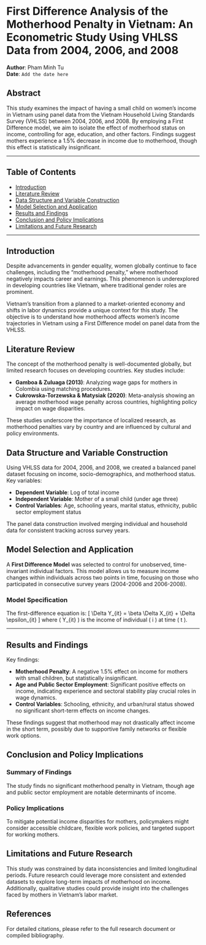 # First Difference Analysis of the Motherhood Penalty in Vietnam: An Econometric Study Using VHLSS Data from 2004, 2006, and 2008
**Author**: Pham Minh Tu  
**Date**: `Add the date here`

## Abstract
This study examines the impact of having a small child on women’s income in Vietnam using panel data from the Vietnam Household Living Standards Survey (VHLSS) between 2004, 2006, and 2008. By employing a First Difference model, we aim to isolate the effect of motherhood status on income, controlling for age, education, and other factors. Findings suggest mothers experience a 1.5% decrease in income due to motherhood, though this effect is statistically insignificant.

---

## Table of Contents
- [Introduction](#introduction)
- [Literature Review](#literature-review)
- [Data Structure and Variable Construction](#data-structure-and-variable-construction)
- [Model Selection and Application](#model-selection-and-application)
- [Results and Findings](#results-and-findings)
- [Conclusion and Policy Implications](#conclusion-and-policy-implications)
- [Limitations and Future Research](#limitations-and-future-research)

---

## Introduction
Despite advancements in gender equality, women globally continue to face challenges, including the “motherhood penalty,” where motherhood negatively impacts career and earnings. This phenomenon is underexplored in developing countries like Vietnam, where traditional gender roles are prominent. 

Vietnam’s transition from a planned to a market-oriented economy and shifts in labor dynamics provide a unique context for this study. The objective is to understand how motherhood affects women’s income trajectories in Vietnam using a First Difference model on panel data from the VHLSS.

## Literature Review
The concept of the motherhood penalty is well-documented globally, but limited research focuses on developing countries. Key studies include:
- **Gamboa & Zuluaga (2013)**: Analyzing wage gaps for mothers in Colombia using matching procedures.
- **Cukrowska-Torzewska & Matysiak (2020)**: Meta-analysis showing an average motherhood wage penalty across countries, highlighting policy impact on wage disparities.
  
These studies underscore the importance of localized research, as motherhood penalties vary by country and are influenced by cultural and policy environments.

## Data Structure and Variable Construction
Using VHLSS data for 2004, 2006, and 2008, we created a balanced panel dataset focusing on income, socio-demographics, and motherhood status. Key variables:
- **Dependent Variable**: Log of total income
- **Independent Variable**: Mother of a small child (under age three)
- **Control Variables**: Age, schooling years, marital status, ethnicity, public sector employment status

The panel data construction involved merging individual and household data for consistent tracking across survey years.

## Model Selection and Application
A **First Difference Model** was selected to control for unobserved, time-invariant individual factors. This model allows us to measure income changes within individuals across two points in time, focusing on those who participated in consecutive survey years (2004-2006 and 2006-2008).

### Model Specification
The first-difference equation is:
\[
\Delta Y_{it} = \beta \Delta X_{it} + \Delta \epsilon_{it}
\]
where \( Y_{it} \) is the income of individual \( i \) at time \( t \).

---

## Results and Findings
Key findings:
- **Motherhood Penalty**: A negative 1.5% effect on income for mothers with small children, but statistically insignificant.
- **Age and Public Sector Employment**: Significant positive effects on income, indicating experience and sectoral stability play crucial roles in wage dynamics.
- **Control Variables**: Schooling, ethnicity, and urban/rural status showed no significant short-term effects on income changes.

These findings suggest that motherhood may not drastically affect income in the short term, possibly due to supportive family networks or flexible work options.

## Conclusion and Policy Implications
### Summary of Findings
The study finds no significant motherhood penalty in Vietnam, though age and public sector employment are notable determinants of income. 

### Policy Implications
To mitigate potential income disparities for mothers, policymakers might consider accessible childcare, flexible work policies, and targeted support for working mothers. 

## Limitations and Future Research
This study was constrained by data inconsistencies and limited longitudinal periods. Future research could leverage more consistent and extended datasets to explore long-term impacts of motherhood on income. Additionally, qualitative studies could provide insight into the challenges faced by mothers in Vietnam’s labor market.

## References
For detailed citations, please refer to the full research document or compiled bibliography.

